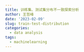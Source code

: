 ```yaml
---
title: 训练集、测试集分布不一致探索分析
author: 王哲峰
date: '2023-02-09'
slug: train-test-distribution
categories:
  - data analysis
tags:
  - machinelearning
---
```

